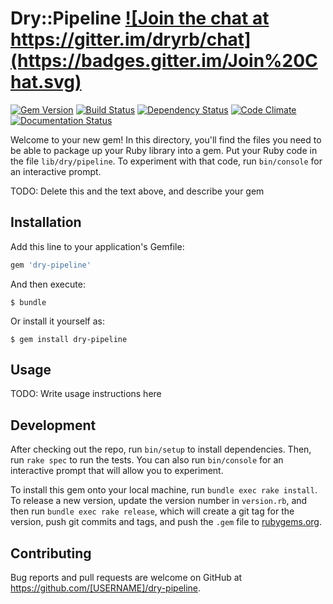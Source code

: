 # Dry::Pipeline <a href="https://gitter.im/dryrb/chat" target="_blank">![Join the chat at https://gitter.im/dryrb/chat](https://badges.gitter.im/Join%20Chat.svg)</a>

<a href="https://rubygems.org/gems/dry-pipeline" target="_blank">![Gem Version](https://badge.fury.io/rb/dry-pipeline.svg)</a>
<a href="https://travis-ci.org/dryrb/dry-pipeline" target="_blank">![Build Status](https://travis-ci.org/dryrb/dry-pipeline.svg?branch=master)</a>
<a href="https://gemnasium.com/dryrb/dry-pipeline" target="_blank">![Dependency Status](https://gemnasium.com/dryrb/dry-pipeline.svg)</a>
<a href="https://codeclimate.com/github/dryrb/dry-pipeline" target="_blank">![Code Climate](https://codeclimate.com/github/dryrb/dry-pipeline/badges/gpa.svg)</a>
<a href="http://inch-ci.org/github/dryrb/dry-pipeline" target="_blank">![Documentation Status](http://inch-ci.org/github/dryrb/dry-pipeline.svg?branch=master&style=flat)</a>

Welcome to your new gem! In this directory, you'll find the files you need to be able to package up your Ruby library into a gem. Put your Ruby code in the file `lib/dry/pipeline`. To experiment with that code, run `bin/console` for an interactive prompt.

TODO: Delete this and the text above, and describe your gem

## Installation

Add this line to your application's Gemfile:

```ruby
gem 'dry-pipeline'
```

And then execute:

    $ bundle

Or install it yourself as:

    $ gem install dry-pipeline

## Usage

TODO: Write usage instructions here

## Development

After checking out the repo, run `bin/setup` to install dependencies. Then, run `rake spec` to run the tests. You can also run `bin/console` for an interactive prompt that will allow you to experiment.

To install this gem onto your local machine, run `bundle exec rake install`. To release a new version, update the version number in `version.rb`, and then run `bundle exec rake release`, which will create a git tag for the version, push git commits and tags, and push the `.gem` file to [rubygems.org](https://rubygems.org).

## Contributing

Bug reports and pull requests are welcome on GitHub at https://github.com/[USERNAME]/dry-pipeline.

